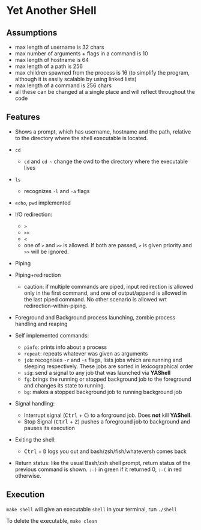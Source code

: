 # **Y**et **A**nother **SH**ell

## Assumptions
- max length of username is 32 chars
- max number of arguments + flags in a command is 10
- max length of hostname is 64
- max length of a path is 256
- max children spawned from the process is 16 (to simplify the program, although it is easily scalable by using linked lists)
- max length of a command is 256 chars
- all these can be changed at a single place and will reflect throughout the code

## Features
- Shows a prompt, which has username, hostname and the path, relative to the directory where the shell executable is located.
- `cd`
    - `cd` and `cd ~` change the cwd to the directory where the executable lives
- `ls` 
    - recognizes `-l` and `-a` flags
- `echo`, `pwd` implemented
- I/O redirection:
    - `>`
    - `>>`
    - `<`
    - one of `>` and `>>` is allowed. If both are passed, `>` is given priority and `>>` will be ignored.
- Piping
- Piping+redirection
    - caution: if multiple commands are piped, input redirection is allowed only in the first command, and one of output/append is allowed in the last piped command. No other scenario is allowed wrt redirection-within-piping.
- Foreground and Background process launching, zombie process handling and reaping
- Self implemented commands:
    - `pinfo`:  prints info about a process
    - `repeat`: repeats whatever was given as arguments
    - `job`: recognises `-r` and `-s` flags, lists jobs which are running and sleeping respectively. These jobs are sorted in lexicographical order
    - `sig`: send a signal to any job that was launched via **YAShell**
    - `fg`: brings the running or stopped background job to the foreground and changes its state to running.
    - `bg`: makes a stopped background job to running background job
- Signal handling:
    - Interrupt signal (<kbd>Ctrl</kbd> + <kbd>C</kbd>) to a forground job. Does **not** kill **YAShell**.
    - Stop Signal (<kbd>Ctrl</kbd> + <kbd>Z</kbd>) pushes a foreground job to background and pauses its execution
- Exiting the shell:
    - <kbd>Ctrl</kbd> + <kbd>D</kbd> logs you out and bash/zsh/fish/whateversh comes back    

- Return status: like the usual Bash/zsh shell prompt, return status of the previous command is shown. `:-)` in green if it returned 0, `:-(` in red otherwise.

## Execution
`make shell` will give an executable `shell`
in your terminal, run `./shell`

To delete the executable, `make clean`